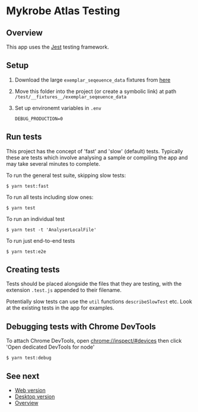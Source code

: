 # Mykrobe Atlas Testing

## Overview

This app uses the [Jest](http://facebook.github.io/jest/) testing framework.

## Setup

1. Download the large `exemplar_seqeuence_data` fixtures from [here](https://www.dropbox.com/sh/7v8foml90gvqapk/AADiRLFx6PIBjbcavV9Spylwa?dl=0)

2. Move this folder into the project (or create a symbolic link) at path `/test/__fixtures__/exemplar_seqeuence_data`

3. Set up environemt variables in `.env`

   ```
   DEBUG_PRODUCTION=0
   ```

## Run tests

This project has the concept of 'fast' and 'slow' (default) tests. Typically these are tests which involve analysing a sample or compiling the app and may take several minutes to complete.

To run the general test suite, skipping slow tests:

```
$ yarn test:fast
```

To run all tests including slow ones:

```
$ yarn test
```

To run an individual test

```
$ yarn test -t 'AnalyserLocalFile'
```

To run just end-to-end tests

```
$ yarn test:e2e
```

## Creating tests

Tests should be placed alongside the files that they are testing, with the extension `.test.js` appended to their filename.

Potentially slow tests can use the `util` functions `describeSlowTest` etc. Look at the existing tests in the app for examples.

## Debugging tests with Chrome DevTools

To attach Chrome DevTools, open [chrome://inspect/#devices](chrome://inspect/#devices) then click 'Open dedicated DevTools for node'

```
$ yarn test:debug
```

## See next

- [Web version](web.md)
- [Desktop version](desktop.md)
- [Overview](../README.md)